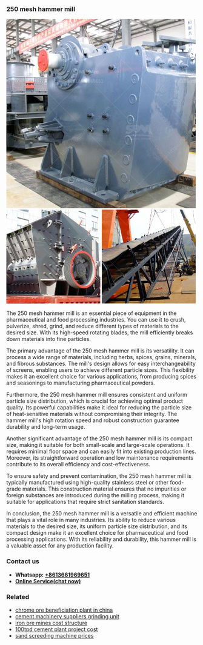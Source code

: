 <h3>250 mesh hammer mill</h3><img src='1708332401.jpg' alt=''><p>The 250 mesh hammer mill is an essential piece of equipment in the pharmaceutical and food processing industries. You can use it to crush, pulverize, shred, grind, and reduce different types of materials to the desired size. With its high-speed rotating blades, the mill efficiently breaks down materials into fine particles.</p><p>The primary advantage of the 250 mesh hammer mill is its versatility. It can process a wide range of materials, including herbs, spices, grains, minerals, and fibrous substances. The mill's design allows for easy interchangeability of screens, enabling users to achieve different particle sizes. This flexibility makes it an excellent choice for various applications, from producing spices and seasonings to manufacturing pharmaceutical powders.</p><p>Furthermore, the 250 mesh hammer mill ensures consistent and uniform particle size distribution, which is crucial for achieving optimal product quality. Its powerful capabilities make it ideal for reducing the particle size of heat-sensitive materials without compromising their integrity. The hammer mill's high rotation speed and robust construction guarantee durability and long-term usage.</p><p>Another significant advantage of the 250 mesh hammer mill is its compact size, making it suitable for both small-scale and large-scale operations. It requires minimal floor space and can easily fit into existing production lines. Moreover, its straightforward operation and low maintenance requirements contribute to its overall efficiency and cost-effectiveness.</p><p>To ensure safety and prevent contamination, the 250 mesh hammer mill is typically manufactured using high-quality stainless steel or other food-grade materials. This construction material ensures that no impurities or foreign substances are introduced during the milling process, making it suitable for applications that require strict sanitation standards.</p><p>In conclusion, the 250 mesh hammer mill is a versatile and efficient machine that plays a vital role in many industries. Its ability to reduce various materials to the desired size, its uniform particle size distribution, and its compact design make it an excellent choice for pharmaceutical and food processing applications. With its reliability and durability, this hammer mill is a valuable asset for any production facility.</p><h3>Contact us</h3><ul><li><strong>Whatsapp:&nbsp;<a href="https://wa.me/8613661969651">+8613661969651</a></strong></li><li><a href="https://swt.shibang-china.com/?git&amp;zhl&amp;250 mesh hammer mill"><strong>Online Service(chat now)</strong></a></li></ul><h3>Related</h3><ul><li><a href='chrome ore beneficiation plant in china.md'>chrome ore beneficiation plant in china</a></li><li><a href='cement machinery suppliers grinding unit.md'>cement machinery suppliers grinding unit</a></li><li><a href='iron ore mines cost structure.md'>iron ore mines cost structure</a></li><li><a href='100tpd cement plant project cost.md'>100tpd cement plant project cost</a></li><li><a href='sand screeding machine prices.md'>sand screeding machine prices</a></li></ul>